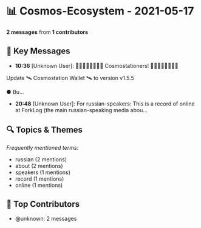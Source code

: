 # 📊 Cosmos-Ecosystem - 2021-05-17
**2 messages** from **1 contributors**

## 💬 Key Messages
- **10:36** [Unknown User]: 👩🏼‍🚀👩🏿‍🚀👨‍🚀 Cosmostationers! 👨‍🚀👩🏿‍🚀👩🏼‍🚀

Update 🛰 Cosmostation Wallet 🛰  to version v1.5.5

● Bu...
- **20:48** [Unknown User]: For russian-speakers:
This is a record of online at ForkLog (the main russian-speaking media abou...

## 🔍 Topics & Themes
*Frequently mentioned terms:*
- russian (2 mentions)
- about (2 mentions)
- speakers (1 mentions)
- record (1 mentions)
- online (1 mentions)

## 👥 Top Contributors
- @unknown: 2 messages